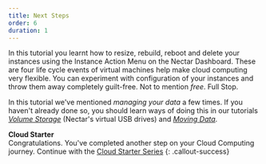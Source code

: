 ```yaml
---
title: Next Steps
order: 6
duration: 1
---
```


In this tutorial you learnt how to resize, rebuild, reboot and delete your instances using the Instance Action Menu on the Nectar Dashboard. These are four life cycle events of virtual machines help make cloud computing very flexible. You can experiment with configuration of your instances and throw them away completely guilt-free. Not to mention *free*. Full Stop.

In this tutorial we've mentioned *managing your data* a few times. If you haven't already done so, you should learn ways of doing this in our tutorials [*Volume Storage*](/volume-storage/) (Nectar's virtual USB drives) and [*Moving Data*](/moving-data/).

**Cloud Starter**  
Congratulations. You've completed another step on your Cloud Computing journey. Continue with the [Cloud Starter Series](/cloud-starter/02-tutorials)
{: .callout-success}

